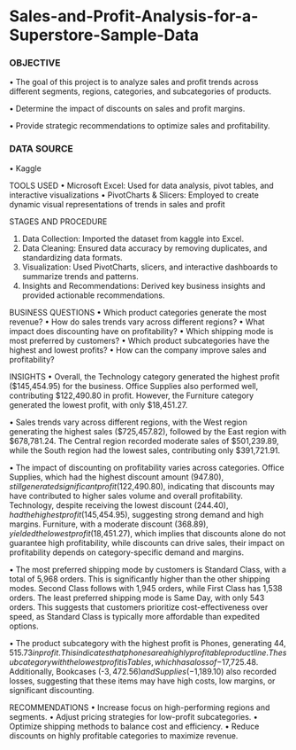 # Sales-and-Profit-Analysis-for-a-Superstore-Sample-Data
### OBJECTIVE
•	The goal of this project is to analyze sales and profit trends across different segments, regions, categories, and subcategories of products. 

•	Determine the impact of discounts on sales and profit margins.

•	Provide strategic recommendations to optimize sales and profitability.

### DATA SOURCE

•	Kaggle

TOOLS USED
•	Microsoft Excel: Used for data analysis, pivot tables, and interactive visualizations
•	PivotCharts & Slicers: Employed to create dynamic visual representations of trends in sales and profit

STAGES AND PROCEDURE
1.	Data Collection: Imported the dataset from kaggle into Excel.
2.	Data Cleaning: Ensured data accuracy by removing duplicates, and standardizing data formats.
3.	Visualization: Used PivotCharts, slicers, and interactive dashboards to summarize trends and patterns.
4.	Insights and Recommendations: Derived key business insights and provided actionable recommendations.
   
BUSINESS QUESTIONS
•	Which product categories generate the most revenue?
•	How do sales trends vary across different regions?
•	What impact does discounting have on profitability?
•	Which shipping mode is most preferred by customers?
•	Which product subcategories have the highest and lowest profits?
•	How can the company improve sales and profitability?

INSIGHTS 
•	Overall, the Technology category generated the highest profit ($145,454.95) for the business. Office Supplies also performed well, contributing $122,490.80 in profit. However, the Furniture category generated the lowest profit, with only $18,451.27. 

•	Sales trends vary across different regions, with the West region generating the highest sales ($725,457.82), followed by the East region with $678,781.24. The Central region recorded moderate sales of $501,239.89, while the South region had the lowest sales, contributing only $391,721.91. 

•	The impact of discounting on profitability varies across categories. Office Supplies, which had the highest discount amount ($947.80), still generated significant profit ($122,490.80), indicating that discounts may have contributed to higher sales volume and overall profitability. Technology, despite receiving the lowest discount ($244.40), had the highest profit ($145,454.95), suggesting strong demand and high margins. Furniture, with a moderate discount ($368.89), yielded the lowest profit ($18,451.27), which implies that discounts alone do not guarantee high profitability, while discounts can drive sales, their impact on profitability depends on category-specific demand and margins.

•	The most preferred shipping mode by customers is Standard Class, with a total of 5,968 orders. This is significantly higher than the other shipping modes. Second Class follows with 1,945 orders, while First Class has 1,538 orders. The least preferred shipping mode is Same Day, with only 543 orders. This suggests that customers prioritize cost-effectiveness over speed, as Standard Class is typically more affordable than expedited options.

•	The product subcategory with the highest profit is Phones, generating $44,515.73 in profit. This indicates that phones are a highly profitable product line. The subcategory with the lowest profit is Tables, which has a loss of -$17,725.48. Additionally, Bookcases (-$3,472.56) and Supplies (-$1,189.10) also recorded losses, suggesting that these items may have high costs, low margins, or significant discounting.

RECOMMENDATIONS
•	Increase focus on high-performing regions and segments.
•	Adjust pricing strategies for low-profit subcategories.
•	Optimize shipping methods to balance cost and efficiency.
•	Reduce discounts on highly profitable categories to maximize revenue.

